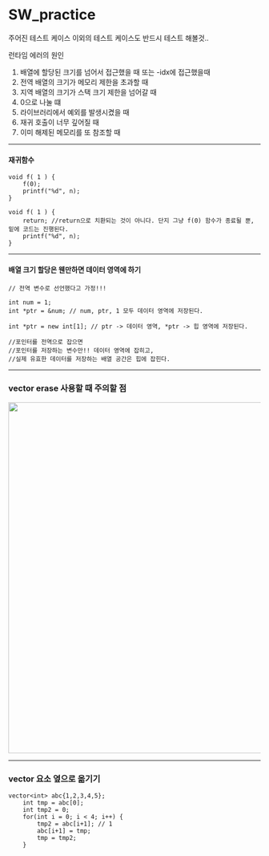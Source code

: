 # SW_practice

주어진 테스트 케이스 이외의 테스트 케이스도 반드시 테스트 해볼것..

런타임 에러의 원인
1. 배열에 할당된 크기를 넘어서 접근했을 때 또는 -idx에 접근했을때
2. 전역 배열의 크기가 메모리 제한을 초과할 때
3. 지역 배열의 크기가 스택 크기 제한을 넘어갈 때
4. 0으로 나눌 떄
5. 라이브러리에서 예외를 발생시켰을 때
6. 재귀 호출이 너무 깊어질 때
7. 이미 해제된 메모리를 또 참조할 때

-------
#### 재귀함수 

```
void f( 1 ) {
	f(0);
	printf("%d", n);
}
```

```
void f( 1 ) {
	return; //return으로 치환되는 것이 아니다. 단지 그냥 f(0) 함수가 종료될 뿐, 밑에 코드는 진행된다.
	printf("%d", n);
}
```

------
#### 배열 크기 할당은 웬만하면 데이터 영역에 하기

```
// 전역 변수로 선언했다고 가정!!!

int num = 1; 
int *ptr = &num; // num, ptr, 1 모두 데이터 영역에 저장된다.

int *ptr = new int[1]; // ptr -> 데이터 영역, *ptr -> 힙 영역에 저장된다.

//포인터를 전역으로 잡으면
//포인터를 저장하는 변수만!! 데이터 영역에 잡히고,
//실제 유효한 데이터를 저장하는 배열 공간은 힙에 잡힌다.
```

-----
### vector erase 사용할 때 주의할 점
<img src="./images/erase.jpeg" width="700" height="700">

------
### vector 요소 옆으로 옮기기 

```
vector<int> abc{1,2,3,4,5};
    int tmp = abc[0];
    int tmp2 = 0;
    for(int i = 0; i < 4; i++) {
        tmp2 = abc[i+1]; // 1
        abc[i+1] = tmp;
        tmp = tmp2;
    }
```


